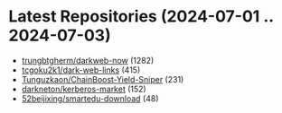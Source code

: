 # Latest Repositories (2024-07-01 .. 2024-07-03)

- [trungbtgherm/darkweb-now](https://github.com/trungbtgherm/darkweb-now) (1282)
- [tcgoku2k1/dark-web-links](https://github.com/tcgoku2k1/dark-web-links) (415)
- [Tunguzkaon/ChainBoost-Yield-Sniper](https://github.com/Tunguzkaon/ChainBoost-Yield-Sniper) (231)
- [darkneton/kerberos-market](https://github.com/darkneton/kerberos-market) (152)
- [52beijixing/smartedu-download](https://github.com/52beijixing/smartedu-download) (48)
